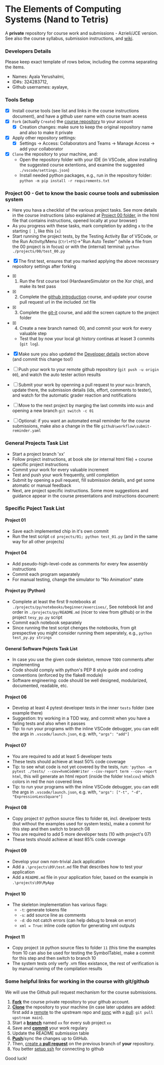 # The Elements of Computing Systems (Nand to Tetris)
A **private** repository for course work and submissions - Azrieli/JCE version.
See also the course syllabus, submission instructions, and [wiki](https://github.com/jce-il/nand2tetris-jce/wiki).

### Developers Details
Please keep exact template of rows below, including the comma separating the items.
- Names: Ayala Yerushalmi, 
- ID#s: 324283712, 
- Github usernames: ayalaye,

### Tools Setup
- [x] Install course tools (see list and links in the course instructions document), and have a github user name with course team aceess
- [x] `Fork` (actually `Create`) the [course repository](https://github.com/jce-il/nand2tetris24a) to your account
  - [x] Creation changes: make sure to keep the original repository name and also to make it private
- [x] Apply other repository settings:
  - [x] Settings -> Access: Collaborators and Teams -> Manage Access -> add your collaborator
- [x] `Clone` the repository to your machine, and:
  - Open the repository folder with your IDE (in VSCode, allow installing the suggested course extentions, and examine the suggested `./vscode/settings.json`)
  - Install needed python packages, e.g., run in the repository folder: `python -m pip install -r requirements.txt`

 ### Project 00 - Get to know the basic course tools and submission system
  - Here you hava a checklist of the various project tasks. See more details in the course instructions (also explained at [Project 00 folder](./projects/00/), in the html file that contains instructions, opened locally at your browser)
  - As you progress with these tasks, mark completion by adding `x` to the starting `[ ]`, like this `[x]`
  - Start running the project tests, by the Testing Activity Bar of VSCode, or the Run Activity/Menu (`Ctrl+F5`)->"Run Auto Tester" (while a file from the 00 project is in focus) or with the (internal) terminal: `python ./projects/00/test_00.py`
  - [x] The first test, ensures that you marked applying the above necessary repository settings after forking
  - [x] 1. Run the first course tool (HardwareSimulator on the Xor chip), and make its test pass
  - [x] 2. Complete the [github introduction](https://github.com/skills/introduction-to-github) course, and update your course pull request url in the included .txt file
  - [x] 3. Complete the [git-it](https://github.com/jlord/git-it-electron/releases) course, and add the screen capture to the project folder
  - [x] 4. Create a new branch named: 00, and commit your work for every valuable step
    - Test that by now your local git history continas at leaset 3 commits (`git log`).
- [x] Make sure you also updated the [Developer details](#developer-details) section above (and commit this change too!) 

- [ ] Push your work to your remote github repository (`git push -u origin 00`), and watch the auto tester action results
- [ ] Submit your work by openning a pull request to *your* `main` branch, update there, the submission details (ids, effort, comments to tester), and watch for the automatic grader reaction and notifications
- [ ] Move to the next project by marging the last commits into `main` and opening a new branch `git switch -c 01`
- [ ] Optional: if you want an automated email reminder for the course submissions, make also a change in the file `github\workflow\submit-reminder.yaml`

### General Projects Task List
- Start a project branch 'xx'
- Follow project instructions, at book site (or internal html file) + course specific project instructions
- Commit your work for every valuable increment
- Test and push your work frequently, until completion
- Submit by opening a pull request, fill submission details, and get some atomatic or manual feedback
- Next, are project specific instructions. Some more suggestions and guidance appear in the course presentations and instructions document:

### Specific Poject Task List

#### Project 01
 - Save each implemented chip in it's own commit
 - Run the test script `cd projects/01; python test_01.py` (and in the same way for all other projects)
 
#### Project 04
 - Add pseudo-high-level-code as comments for every few assembly instructions
 - Commit each program separately
 - For manual testing, change the simulator to "No Animation" state

#### Project py (Python)
 - Complete at least the first 9 notebooks at `./projects/py/notebooks/beginner/exercises/`, See notebook list and order in `./projects/py/README.md` (nicer to view from github) or in the project `tesy_py.py` script
 - Commit each notebook separately
 - Since running the test script chenges the notebooks, from git prespective you might consider running them seperately, e.g., `python test_py.py strings`

#### General Software Pojects Task List
- In case you use the given code skeleton, remove `TODO` comments after implementing
- Code should comply with python's PEP 8 style guide and coding conventions (enforced by the flake8 module)
- Software engineering: code should be well designed, modularized, documented, readable, etc.

#### Project 06
- Develop at least 4 pytest developer tests in the inner `tests` folder (see example there)
- Suggestion: try working in a TDD way, and commit when you have a failing tests and also when it passes
- Tip: to run your programs with the inline VSCode debugger, you can edit the args in `.vscode/launch.json`, e.g. with, `"args": "add"]`

#### Project 07
- You are required to add at least 5 developer tests
- These tests should achieve at least 50% code coverage
- Tip: to see what code is not yet covered by the tests, run: `'python -m pytest ./tests/ --cov=hvmCodeWriter --cov-report term --cov-report html`, this will generate an html report (inside the folder `htmlcov`) which colors in red the non covered lines
- Tip: to run your programs with the inline VSCode debugger, you can edit the args in `.vscode/launch.json`, e.g. with, `"args": ["-t", "-d", "ExpressionLessSquare"]`

#### Project 08
- Copy project `07` python source files to folder `08`, incl. develpoer tests (but without the examples used for system tests), make a commit for this step and then switch to branch 08
- You are required to add 5 more developer tests (10 with project's 07)
- These tests should achieve at least 85% code coverage

#### Project 09
- Develop your own non-trivial Jack application
- Add a `.\projects\09\test.md` file that describes how to test your application
- Add a `README.md` file in your application foler, based on the example in `.\projects\09\MyApp`

#### Project 10
- The skeleton implementation has various flags:
  - `-t`: generate tokens file
  - `-s`: add source line as comments
  - `-d`: do not catch errors (can help debug to break on error)
  - `xml = True`: inline code option for generating xml outputs

#### Project 11
- Copy project `10` python source files to folder `11` (this time the examples from 10 can also be used for testing the SymbolTable), make a commit for this step and then switch to branch 10
- The system tests only verfy .vm files existance, the rest of verification is by manual running of the compilation results


### Some helpful links for working in the course with git/github
We will use the Github pull request mechanism for the course submissions.

1. [**Fork**][fork-a-repo] the course private repository to your github account.
1. [**Clone**][clone-a-repo] the repository to your machine (in case later updates are added: first add a [remote][config-remote] to the upstream repo and [sync][sync-remote] with a [pull][ref-pull]:  ```git pull upstream main```).
1. Start a [**branch**][branch] named `xx` for every sub project `xx`
1. Save and [**commit**][ref-commit] your work regulary
1. Update the README submission table
1. [**Push**][ref-push]/sync the changes up to GitHub.
1. Then, [create a **pull request**][working-with-prs] on the previous branch of **your** repository. 
1. You better [setup ssh][about-ssh] for connecting to github

Good luck!

<!-- Links -->
[fork-a-repo]: https://docs.github.com/en/get-started/quickstart/fork-a-repo
[clone-a-repo]: https://docs.github.com/en/repositories/creating-and-managing-repositories/cloning-a-repository
[config-remote]: https://help.github.com/articles/configuring-a-remote-for-a-fork/
[sync-remote]: https://help.github.com/articles/syncing-a-fork/
[ref-pull]: https://git-scm.com/docs/git-pull
[branch]: https://docs.github.com/en/free-pro-team@latest/articles/about-branches
[ref-commit]: https://git-scm.com/docs/git-commit
[ref-push]: https://git-scm.com/docs/git-push
[pull-request]: https://help.github.com/articles/creating-a-pull-request
[working-with-prs]: https://docs.github.com/en/free-pro-team@latest/github/collaborating-with-issues-and-pull-requests/proposing-changes-to-your-work-with-pull-requests
[about-ssh]: https://docs.github.com/en/authentication/connecting-to-github-with-ssh/about-ssh